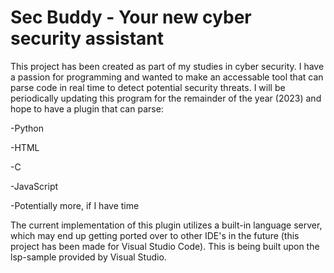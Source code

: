 # Sec Buddy - Your new cyber security assistant

This project has been created as part of my studies in cyber security. I have a passion for programming and wanted to make an accessable tool that can parse code in real time to detect potential security threats.
I will be periodically updating this program for the remainder of the year (2023) and hope to have a plugin that can parse:

-Python

-HTML

-C

-JavaScript

-Potentially more, if I have time

The current implementation of this plugin utilizes a built-in language server, which may end up getting ported over to other IDE's in the future (this project has been made for Visual Studio Code). This is being built upon the lsp-sample provided by Visual Studio.